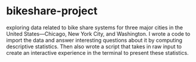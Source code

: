 # bikeshare-project
exploring data related to bike share systems for three major cities in the United States—Chicago, New York City, and Washington. I wrote a code to import the data and answer interesting questions about it by computing descriptive statistics. Then also wrote a script that takes in raw input to create an interactive experience in the terminal to present these statistics.
